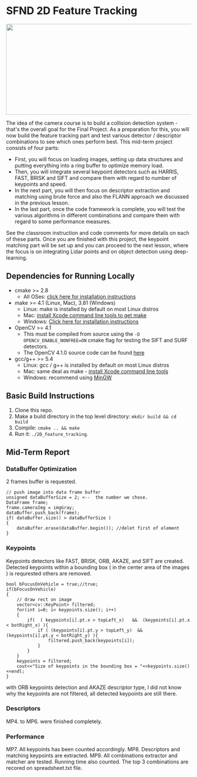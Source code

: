 # SFND 2D Feature Tracking

<img src="images/keypoints.png" width="820" height="248" />

The idea of the camera course is to build a collision detection system - that's the overall goal for the Final Project. As a preparation for this, you will now build the feature tracking part and test various detector / descriptor combinations to see which ones perform best. This mid-term project consists of four parts:

* First, you will focus on loading images, setting up data structures and putting everything into a ring buffer to optimize memory load. 
* Then, you will integrate several keypoint detectors such as HARRIS, FAST, BRISK and SIFT and compare them with regard to number of keypoints and speed. 
* In the next part, you will then focus on descriptor extraction and matching using brute force and also the FLANN approach we discussed in the previous lesson. 
* In the last part, once the code framework is complete, you will test the various algorithms in different combinations and compare them with regard to some performance measures. 

See the classroom instruction and code comments for more details on each of these parts. Once you are finished with this project, the keypoint matching part will be set up and you can proceed to the next lesson, where the focus is on integrating Lidar points and on object detection using deep-learning. 

## Dependencies for Running Locally
* cmake >= 2.8
  * All OSes: [click here for installation instructions](https://cmake.org/install/)
* make >= 4.1 (Linux, Mac), 3.81 (Windows)
  * Linux: make is installed by default on most Linux distros
  * Mac: [install Xcode command line tools to get make](https://developer.apple.com/xcode/features/)
  * Windows: [Click here for installation instructions](http://gnuwin32.sourceforge.net/packages/make.htm)
* OpenCV >= 4.1
  * This must be compiled from source using the `-D OPENCV_ENABLE_NONFREE=ON` cmake flag for testing the SIFT and SURF detectors.
  * The OpenCV 4.1.0 source code can be found [here](https://github.com/opencv/opencv/tree/4.1.0)
* gcc/g++ >= 5.4
  * Linux: gcc / g++ is installed by default on most Linux distros
  * Mac: same deal as make - [install Xcode command line tools](https://developer.apple.com/xcode/features/)
  * Windows: recommend using [MinGW](http://www.mingw.org/)

## Basic Build Instructions

1. Clone this repo.
2. Make a build directory in the top level directory: `mkdir build && cd build`
3. Compile: `cmake .. && make`
4. Run it: `./2D_feature_tracking`.




## Mid-Term Report


### DataBuffer Optimization


2 frames buffer is requested.

```
// push image into data frame buffer
unsigned dataBufferSize = 2; <--  the number we chose.
DataFrame frame;
frame.cameraImg = imgGray;
dataBuffer.push_back(frame);
if( dataBuffer.size() > dataBufferSize )
{
	dataBuffer.erase(dataBuffer.begin()); //delet first of element
}
```



### Keypoints
Keypoints detectors like FAST, BRISK, ORB, AKAZE, and SIFT are created.
Detected keypoints within a bounding box ( in the center area of the images ) is requrested others are removed. 

```
bool bFocusOnVehicle = true;//true;
if(bFocusOnVehicle)
{
    // draw rect on image
	vector<cv::KeyPoint> filtered; 
	for(int i=0; i< keypoints.size(); i++)
    {                
		if(  ( keypoints[i].pt.x > topLeft_x)   &&  (keypoints[i].pt.x < botRight_x) ){
			if ( (keypoints[i].pt.y > topLeft_y)  &&  (keypoints[i].pt.y < botRight_y) ){
            	filtered.push_back(keypoints[i]);
            }
        }
    }
    keypoints = filtered;   
	cout<<"Size of keypoints in the bounding box = "<<keypoints.size()<<endl;
}
```

with ORB keypoints detection and AKAZE descriptor type, I did not know why the keypoints are not filtered, all detected keypoints are still there.

### Descriptors
MP4. to MP6. were finished completely.

### Performance
MP7. All keypoints has been counted accordingly.
MP8. Descriptors and matching keypoints are extracted.
MP9. All combinations extractor and matcher are tested. Running time also counted. The top 3 combinations are recored on spreadsheet.txt file.
